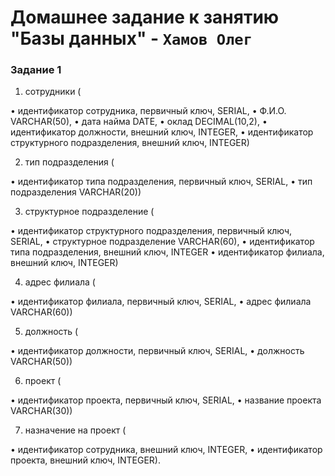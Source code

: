 # Домашнее задание к занятию "Базы данных" - `Хамов Олег`

### Задание 1

1. сотрудники (

• идентификатор сотрудника, первичный ключ, SERIAL,
• Ф.И.О. VARCHAR(50),
• дата найма DATE,
• оклад DECIMAL(10,2),
• идентификатор должности, внешний ключ, INTEGER,
• идентификатор структурного подразделения, внешний ключ, INTEGER)

2. тип подразделения (

• идентификатор типа подразделения, первичный ключ, SERIAL,
• тип подразделения VARCHAR(20))

3. структурное подразделение (

• идентификатор структурного подразделения, первичный ключ, SERIAL,
• структурное подразделение VARCHAR(60),
• идентификатор типа подразделения, внешний ключ, INTEGER
• идентификатор филиала, внешний ключ, INTEGER)

4. адрес филиала (

• идентификатор филиала, первичный ключ, SERIAL,
• адрес филиала VARCHAR(60))

5. должность (

• идентификатор должности, первичный ключ, SERIAL,
• должность VARCHAR(50))

6. проект (

• идентификатор проекта, первичный ключ, SERIAL,
• название проекта VARCHAR(30))

7. назначение на проект (

• идентификатор сотрудника, внешний ключ, INTEGER,
• идентификатор проекта, внешний ключ, INTEGER).

